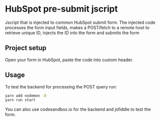 # HubSpot pre-submit jscript
Jscript that is injected to common HubSpot submit form. The injected code processes the form input fields, makes a POST/fetch to a remote host to retrieve unique ID, injects the ID into the form and submits the form

## Project setup
Open your form in HubSpot, paste the code into custom header.

## Usage
To test the backend for processing the POST query run:
```sh
yarn add nodemon -D
yarn run start
```

You can also use codesandbox.io for the backend and jsfiddle to test the form.

